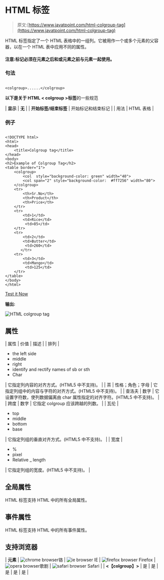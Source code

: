 # HTML 标签

> 原文:[https://www.javatpoint.com/html-colgroup-tag](https://www.javatpoint.com/html-colgroup-tag)

HTML 标签指定了一个 HTML 表格中的一组列。它被用作一个或多个元素的父容器，以在一个 HTML 表中应用不同的属性。

#### 注意:标记必须在元素之后和或元素之前与元素一起使用。

### 句法

```

<colgroup>......</colgroup>

```

**以下是关于 HTML < colgroup >标签**的一些规范

| **显示** | **无** |
| **开始标签/结束标签** | 开始标记和结束标记 |
| 用法 | HTML 表格 |

### 例子

```

<!DOCTYPE html>
<html>
<head>
	<title>Colgroup tag</title>
</head>
<body>
<h2>Example of Colgroup Tag</h2>
<table border="1">
	<colgroup>
		<col  style="background-color: green" width="40">
		<col span="2" style="background-color:	#ff7256" width="80">
	</colgroup>
	<tr>
		<th>Sr.No</th>
		<th>Product</th>
		<th>Price</th>
	</tr>
	<tr>
		<td>1</td>
		<td>Rice</td>
		 <td>85</td>
	</tr>
	<tr>
		<td>2</td>
		<td>Butter</td>
		 <td>260</td>	
	   </tr>
	<tr>
		<td>3</td>
		<td>Mango</td>
		 <td>125</td>
	</tr>
</table>
</body>
</html>

```

[Test it Now](https://www.javatpoint.com/oprweb/test.jsp?filename=htmlcolgrouptag)

**输出:**

![HTML colgroup tag](../Images/7632f0c99a76d9a0a3f78341402ee2e9.png)

## 属性

| 属性 | 价值 | 描述 |
| 排列 | 

*   the left side
*   middle
*   right
*   identify and rectify names of sb or sth
*   Char

 | 它指定列内容的对齐方式。(HTML5 中不支持)。 |
| 茶 | 性格；角色；字母 | 它指定列组中的内容与字符的对齐方式。(HTML5 中不支持)。 |
| 查洛夫 | 数字 | 它设置字符数，使列数据偏离由 char 属性指定的对齐字符。(HTML5 中不支持)。 |
| 跨度 | 数字 | 它指定 colgroup 应该跨越的列数。 |
| 瓦伦 | 

*   top
*   middle
*   bottom
*   base

 | 它指定列组的垂直对齐方式。(HTML5 中不支持)。 |
| 宽度 | 

*   %
*   pixel
*   Relative _ length

 | 它指定列组的宽度。(HTML5 中不支持)。 |

## 全局属性

HTML 标签支持 HTML 中的所有全局属性。

## 事件属性

HTML 标签支持 HTML 中的所有事件属性。

## 支持浏览器

| **元素** | ![chrome browser](../Images/4fbdc93dc2016c5049ed108e7318df19.png)铬 | ![ie browser](../Images/83dd23df1fe8373fd5bf054b2c1dd88b.png) IE | ![firefox browser](../Images/4f001fff393888a8a807ed29b28145d1.png) Firefox | ![opera browser](../Images/6cad4a592cc69a052056a0577b4aac65.png)歌剧 | ![safari browser](../Images/a0f6a9711a92203c5dc5c127fe9c9fca.png) Safari |
| **<【colgroup】>** | 是 | 是 | 是 | 是 | 是 |